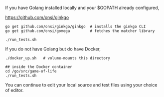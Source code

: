 If you have Golang installed locally and your $GOPATH already configured,

https://github.com/onsi/ginkgo

```
go get github.com/onsi/ginkgo/ginkgo  # installs the ginkgo CLI
go get github.com/onsi/gomega         # fetches the matcher library

./run_tests.sh
```


If you do not have Golang but do have Docker,

```
./docker_up.sh   # volume-mounts this directory

## inside the Docker container
cd /go/src/game-of-life
./run_tests.sh
```

You can continue to edit your local source and test files using your choice of editor.
